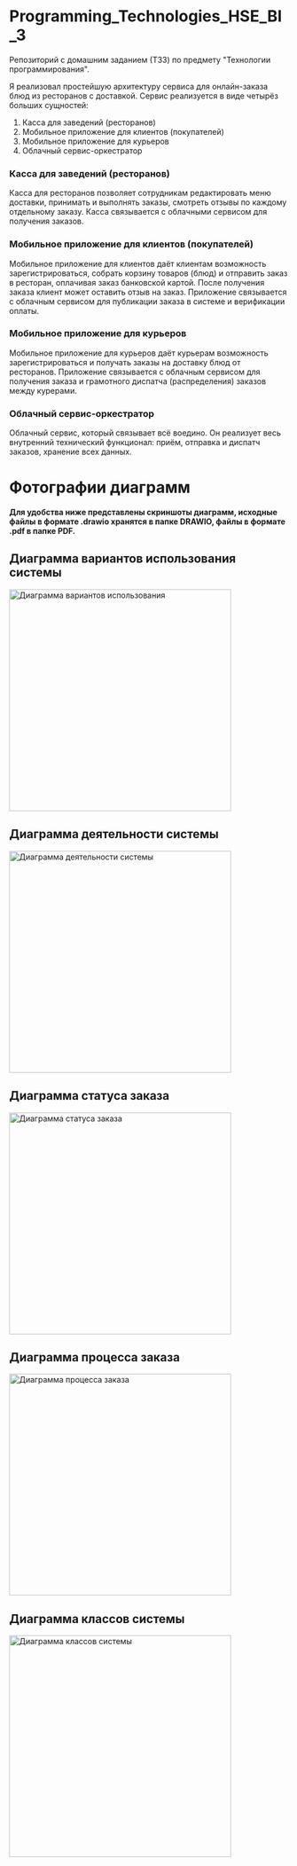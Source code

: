 # Programming_Technologies_HSE_BI_3
Репозиторий с домашним заданием (ТЗ3) по предмету "Технологии программирования".

Я реализовал простейшую архитектуру сервиса для онлайн-заказа блюд из ресторанов с доставкой. Сервис реализуется в виде четырёз больших сущностей:
1) Касса для заведений (ресторанов)
2) Мобильное приложение для клиентов (покупателей)
3) Мобильное приложение для курьеров
4) Облачный сервис-оркестратор

### Касса для заведений (ресторанов)
Касса для ресторанов позволяет сотрудникам редактировать меню доставки, принимать и выполнять заказы, смотреть отзывы по каждому отдельному заказу. Касса связывается с облачными сервисом для получения заказов.

### Мобильное приложение для клиентов (покупателей)
Мобильное приложение для клиентов даёт клиентам возможность зарегистрироваться, собрать корзину товаров (блюд) и отправить заказ в ресторан, оплачивая заказ банковской картой. После получения заказа клиент может оставить отзыв на заказ. Приложение связывается с облачным сервисом для публикации заказа в системе и верификации оплаты.

### Мобильное приложение для курьеров
Мобильное приложение для курьеров даёт курьерам возможность зарегистрироваться и получать заказы на доставку блюд от ресторанов. Приложение связывается с облачным сервисом для получения заказа и грамотного диспатча (распределения) заказов между курерами.

### Облачный сервис-оркестратор
Облачный сервис, который связывает всё воедино. Он реализует весь внутренний технический функционал: приём, отправка и диспатч заказов, хранение всех данных.



# Фотографии диаграмм
**Для удобства ниже представлены скриншоты диаграмм, исходные файлы в формате .drawio хранятся в папке DRAWIO, файлы в формате .pdf в папке PDF.**

## Диаграмма вариантов использования системы
<img width="400" alt="Диаграмма вариантов использования" src="https://github.com/eteriall/Programming_Technologies_HSE_BI_3/assets/57683566/37292156-fe7b-4d5f-871d-2ad5aa5086fb">

## Диаграмма деятельности системы
<img width="400" alt="Диаграмма деятельности системы" src="https://github.com/eteriall/Programming_Technologies_HSE_BI_3/assets/57683566/7c73b809-a7fd-43e3-a5ce-6ced6c3abee1">

## Диаграмма статуса заказа
<img width="400" alt="Диаграмма статуса заказа" src="https://github.com/eteriall/Programming_Technologies_HSE_BI_3/assets/57683566/f9694d96-583c-455a-96cc-932dd3f7040d">

## Диаграмма процесса заказа
<img width="400" alt="Диаграмма процесса заказа" src="https://github.com/eteriall/Programming_Technologies_HSE_BI_3/assets/57683566/5528110f-17b8-44bb-885f-41b53eb0a4e6">

## Диаграмма классов системы
<img width="400" alt="Диаграмма классов системы" src="https://github.com/eteriall/Programming_Technologies_HSE_BI_3/assets/57683566/f98f3080-e89a-4555-b504-a521c2a8cb5e">





